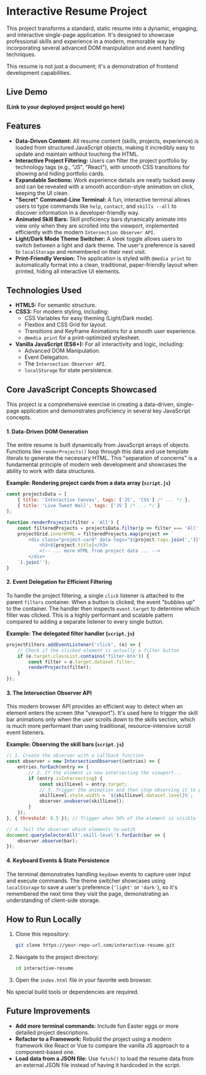 # Interactive Resume Project

This project transforms a standard, static resume into a dynamic, engaging, and interactive single-page application. It's designed to showcase professional skills and experience in a modern, memorable way by incorporating several advanced DOM manipulation and event handling techniques.

This resume is not just a document; it's a demonstration of frontend development capabilities.

## Live Demo

**(Link to your deployed project would go here)**

## Features

-   **Data-Driven Content:** All resume content (skills, projects, experience) is loaded from structured JavaScript objects, making it incredibly easy to update and maintain without touching the HTML.
-   **Interactive Project Filtering:** Users can filter the project portfolio by technology tags (e.g., "JS", "React"), with smooth CSS transitions for showing and hiding portfolio cards.
-   **Expandable Sections:** Work experience details are neatly tucked away and can be revealed with a smooth accordion-style animation on click, keeping the UI clean.
-   **"Secret" Command-Line Terminal:** A fun, interactive terminal allows users to type commands like `help`, `contact`, and `skills --all` to discover information in a developer-friendly way.
-   **Animated Skill Bars:** Skill proficiency bars dynamically animate into view only when they are scrolled into the viewport, implemented efficiently with the modern `Intersection Observer API`.
-   **Light/Dark Mode Theme Switcher:** A sleek toggle allows users to switch between a light and dark theme. The user's preference is saved to `localStorage` and remembered on their next visit.
-   **Print-Friendly Version:** The application is styled with `@media print` to automatically format into a clean, traditional, paper-friendly layout when printed, hiding all interactive UI elements.

## Technologies Used

-   **HTML5:** For semantic structure.
-   **CSS3:** For modern styling, including:
    -   CSS Variables for easy theming (Light/Dark mode).
    -   Flexbox and CSS Grid for layout.
    -   Transitions and Keyframe Animations for a smooth user experience.
    -   `@media print` for a print-optimized stylesheet.
-   **Vanilla JavaScript (ES6+):** For all interactivity and logic, including:
    -   Advanced DOM Manipulation.
    -   Event Delegation.
    -   The `Intersection Observer API`.
    -   `localStorage` for state persistence.

## Core JavaScript Concepts Showcased

This project is a comprehensive exercise in creating a data-driven, single-page application and demonstrates proficiency in several key JavaScript concepts.

#### 1. Data-Driven DOM Generation

The entire resume is built dynamically from JavaScript arrays of objects. Functions like `renderProjects()` loop through this data and use template literals to generate the necessary HTML. This "separation of concerns" is a fundamental principle of modern web development and showcases the ability to work with data structures.

**Example: Rendering project cards from a data array (`script.js`)**

```javascript
const projectsData = [
    { title: 'Interactive Canvas', tags: ['JS', 'CSS'] /* ... */ },
    { title: 'Live Tweet Wall', tags: ['JS'] /* ... */ }
];

function renderProjects(filter = 'All') {
    const filteredProjects = projectsData.filter(p => filter === 'All' || p.tags.includes(filter));
    projectGrid.innerHTML = filteredProjects.map(project => `
        <div class="project-card" data-tags="${project.tags.join(',')}">
            <h3>${project.title}</h3>
            <!-- ... more HTML from project data ... -->
        </div>
    `).join('');
}
```

#### 2. Event Delegation for Efficient Filtering

To handle the project filtering, a single `click` listener is attached to the parent `filters` container. When a button is clicked, the event "bubbles up" to the container. The handler then inspects `event.target` to determine which filter was clicked. This is a highly performant and scalable pattern compared to adding a separate listener to every single button.

**Example: The delegated filter handler (`script.js`)**

```javascript
projectFilters.addEventListener('click', (e) => {
    // Check if the clicked element is actually a filter button
    if (e.target.classList.contains('filter-btn')) {
        const filter = e.target.dataset.filter;
        renderProjects(filter);
    }
});
```

#### 3. The Intersection Observer API

This modern browser API provides an efficient way to detect when an element enters the screen (the "viewport"). It's used here to trigger the skill bar animations only when the user scrolls down to the skills section, which is much more performant than using traditional, resource-intensive scroll event listeners.

**Example: Observing the skill bars (`script.js`)**

```javascript
// 1. Create the observer with a callback function
const observer = new IntersectionObserver((entries) => {
    entries.forEach(entry => {
        // 2. If the element is now intersecting the viewport...
        if (entry.isIntersecting) {
            const skillLevel = entry.target;
            // 3. Trigger the animation and then stop observing it to prevent re-animation
            skillLevel.style.width = `${skillLevel.dataset.level}%`;
            observer.unobserve(skillLevel);
        }
    });
}, { threshold: 0.5 }); // Trigger when 50% of the element is visible

// 4. Tell the observer which elements to watch
document.querySelectorAll('.skill-level').forEach(bar => {
    observer.observe(bar);
});
```

#### 4. Keyboard Events & State Persistence

The terminal demonstrates handling `keydown` events to capture user input and execute commands. The theme switcher showcases using `localStorage` to save a user's preference (`'light'` or `'dark'`), so it's remembered the next time they visit the page, demonstrating an understanding of client-side storage.

## How to Run Locally

1.  Clone this repository:
    ```bash
    git clone https://your-repo-url.com/interactive-resume.git
    ```
2.  Navigate to the project directory:
    ```bash
    cd interactive-resume
    ```
3.  Open the `index.html` file in your favorite web browser.

No special build tools or dependencies are required.

## Future Improvements

-   **Add more terminal commands:** Include fun Easter eggs or more detailed project descriptions.
-   **Refactor to a Framework:** Rebuild the project using a modern framework like React or Vue to compare the vanilla JS approach to a component-based one.
-   **Load data from a JSON file:** Use `fetch()` to load the resume data from an external JSON file instead of having it hardcoded in the script.